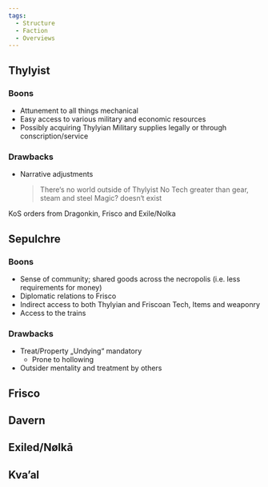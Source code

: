 ```yaml
---
tags:
  - Structure
  - Faction
  - Overviews
---
```

## Thylyist
### Boons
- Attunement to all things mechanical
- Easy access to various military and economic resources
- Possibly acquiring Thylyian Military supplies legally 
	or through conscription/service
### Drawbacks 
- Narrative adjustments
	> There‘s no world outside of Thylyist
	> No Tech greater than gear, steam and steel
	> Magic? doesn‘t exist

KoS orders from Dragonkin, Frisco and Exile/Nolka
## Sepulchre
### Boons
- Sense of community; shared goods across the necropolis (i.e. less requirements for money)
- Diplomatic relations to Frisco
- Indirect access to both Thylyian and Friscoan Tech, Items and weaponry 
- Access to the trains
### Drawbacks 
- Treat/Property „Undying“ mandatory
	- Prone to hollowing 
- Outsider mentality and treatment by others
## Frisco
## Davern
## Exiled/Nølkā
## Kva’al
